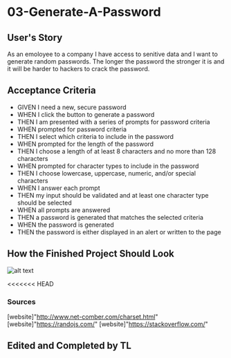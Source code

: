 # 03-Generate-A-Password

## User's Story
As an emoloyee to a company I have access to senitive data and I want to generate random passwords. The longer the password the stronger it is and it will be harder to hackers to crack the password.

## Acceptance Criteria
- GIVEN I need a new, secure password
- WHEN I click the button to generate a password
- THEN I am presented with a series of prompts for password criteria
- WHEN prompted for password criteria
- THEN I select which criteria to include in the password
- WHEN prompted for the length of the password
- THEN I choose a length of at least 8 characters and no more than 128 characters
- WHEN prompted for character types to include in the password
- THEN I choose lowercase, uppercase, numeric, and/or special characters
- WHEN I answer each prompt
- THEN my input should be validated and at least one character type should be selected
- WHEN all prompts are answered
- THEN a password is generated that matches the selected criteria
- WHEN the password is generated
- THEN the password is either displayed in an alert or written to the page

## How the Finished Project Should Look
![alt text](https://i.postimg.cc/wvbZjKHK/03-javascript-homework-demo.png)

<<<<<<< HEAD
### Sources
[website]"http://www.net-comber.com/charset.html"
[website]"https://randojs.com/"
[website]"https://stackoverflow.com/"
## Edited and Completed by TL
